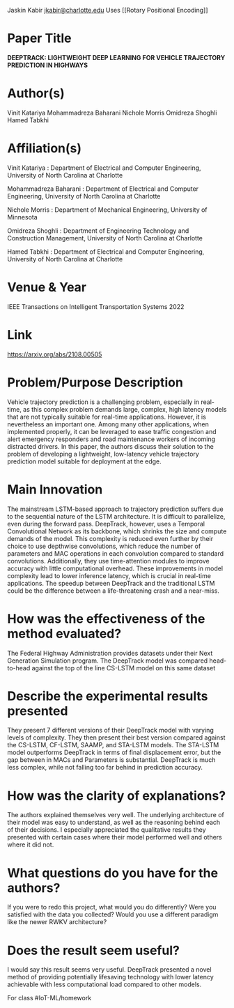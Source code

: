 Jaskin Kabir
jkabir@charlotte.edu
Uses [[Rotary Positional Encoding]]
# Paper Title 
**DEEPTRACK: LIGHTWEIGHT DEEP LEARNING FOR VEHICLE TRAJECTORY PREDICTION IN HIGHWAYS**
# Author(s)
Vinit Katariya
Mohammadreza Baharani
Nichole Morris
Omidreza Shoghli
Hamed Tabkhi

# Affiliation(s)
Vinit Katariya : Department of Electrical and Computer Engineering, University of North Carolina at Charlotte

Mohammadreza Baharani : Department of Electrical and Computer Engineering, University of North Carolina at Charlotte

Nichole Morris : Department of Mechanical Engineering, University of Minnesota

Omidreza Shoghli : Department of Engineering Technology and Construction Management, University of North Carolina at Charlotte

Hamed Tabkhi : Department of Electrical and Computer Engineering, University of North Carolina at Charlotte

# Venue & Year
IEEE Transactions on Intelligent Transportation Systems 2022
# Link
https://arxiv.org/abs/2108.00505

# Problem/Purpose Description
Vehicle trajectory prediction is a challenging problem, especially in real-time, as this complex problem demands large, complex, high latency models that are not typically suitable for real-time applications. However, it is nevertheless an important one. Among many other applications, when implemented properly, it can be leveraged to ease traffic congestion and alert emergency responders and road maintenance workers of incoming distracted drivers. In this paper, the authors discuss their solution to the problem of developing a lightweight, low-latency vehicle trajectory prediction model suitable for deployment at the edge.
# Main Innovation
The mainstream LSTM-based approach to trajectory prediction suffers due to the sequential nature of the LSTM architecture. It is difficult to parallelize, even during the forward pass. DeepTrack, however, uses a Temporal Convolutional Network as its backbone, which shrinks the size and compute demands of the model. This complexity is reduced even further by their choice to use depthwise convolutions, which reduce the number of parameters and MAC operations in each convolution compared to standard convolutions. Additionally, they use time-attention modules to improve accuracy with little computational overhead. These improvements in model complexity lead to lower inference latency, which is crucial in real-time applications. The speedup between DeepTrack and the traditional LSTM could be the difference between a life-threatening crash and a near-miss.
# How was the effectiveness of the method evaluated?
The Federal Highway Administration provides datasets under their Next Generation Simulation program. The DeepTrack model was compared head-to-head against the top of the line CS-LSTM model on this same dataset

# Describe the experimental results presented
They present 7 different versions of their DeepTrack model with varying levels of complexity. They then present their best version compared against the CS-LSTM, CF-LSTM, SAAMP, and STA-LSTM models. The STA-LSTM model outperforms DeepTrack in terms of final displacement error, but the gap between in MACs and Parameters is substantial. DeepTrack is much less complex, while not falling too far behind in prediction accuracy.
# How was the clarity of explanations?
The authors explained themselves very well. The underlying architecture of their model was easy to understand, as well as the reasoning behind each of their decisions. I especially appreciated the qualitative results they presented with certain cases where their model performed well and others where it did not. 
# What questions do you have for the authors?
If you were to redo this project, what would you do differently? Were you satisfied with the data you collected? Would you use a different paradigm like the newer RWKV architecture?
# Does the result seem useful?
I would say this result seems very useful. DeepTrack presented a novel method of providing potentially lifesaving technology with lower latency achievable with less computational load compared to other models. 

For class #IoT-ML/homework